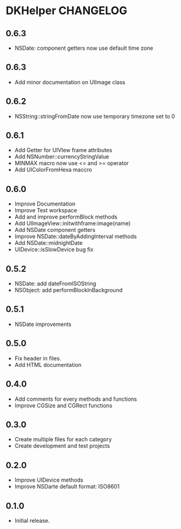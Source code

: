 # DKHelper CHANGELOG

## 0.6.3

- NSDate: component getters now use default time zone

## 0.6.3

- Add minor documentation on UIImage class

## 0.6.2

- NSString::stringFromDate now use temporary timezone set to 0

## 0.6.1

- Add Getter for UIVIew frame attributes
- Add NSNumber::currencyStringValue
- MINMAX macro now use <= and >= operator
- Add UIColorFromHexa maccro

## 0.6.0

- Improve Documentation
- Improve Test workspace
- Add and improve performBlock methods
- Add UIImageView::initwithframe:image(name)
- Add NSDate component getters
- Improve NSDate::dateByAddingInterval methods
- Add NSDate::midnightDate
- UIDevice::isSlowDevice bug fix

## 0.5.2

- NSDate: add dateFromISOString
- NSObject: add performBlockInBackground

## 0.5.1

- NSDate improvements

## 0.5.0

- Fix header in files.
- Add HTML documentation

## 0.4.0

- Add comments for every methods and functions
- Improve CGSize and CGRect functions

## 0.3.0

- Create multiple files for each category
- Create development and test projects

## 0.2.0

- Improve UIDevice methods
- Improve NSDarte default format: ISO8601 

## 0.1.0

- Initial release.
